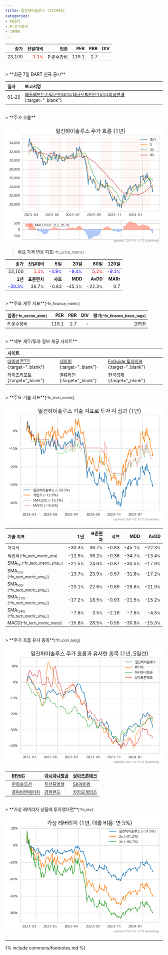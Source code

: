 ```yaml
---
title: 일진하이솔루스 (271940)
categories:
- KOSPI
- P:운수장비
- 고PER
---
```

| **종가** | **전일대비** | **업종** | **PER** | **PBR** | **DIV** |
| -------: | -----------: | -------: | ------: | ------: | ------: |
| 23,100 | <span style="color: red">1.1<small>%</small></span> | P:운수장비 | 119.1 | 2.7 | - |

<!-- more -->

<br>
> **최근 7일 DART 신규 공시**<a id="dart"></a>


| **일자** | **보고서명** |
| :--------- | :----------- |
| 01&#x2011;29 | [매출액또는손익구조30%(대규모법인은15%)이상변경](https://dart.fss.or.kr/dsaf001/main.do?rcpNo=20240129800595){:target="_blank"} |

<br>
> **주가 흐름**<a id="price"></a>

![271940](/stock/images/271940.png)

> **주요 가격 변동 지표**<small>[^fn_price_metric]</small>

| **종가** | **전일대비** | **5일** | **20일** | **60일** | **120일** |
| -------: | -----------: | ------: | -------: | -------: | --------: |
| 23,100 | <span style="color: red">1.1<small>%</small></span> | <span style="color: blue">-4.9<small>%</small></span> | <span style="color: blue">-9.4<small>%</small></span> | <span style="color: red">5.2<small>%</small></span> | <span style="color: blue">-9.1<small>%</small></span> |
| **1년** | **표준편차** | **샤프** | **MDD** | **AvDD** | **MARr** |
| <span style="color: blue">-30.3<small>%</small></span> | 36.7<small>%</small> | -0.83 | -45.1<small>%</small> | -22.3<small>%</small> | 0.7 |

<br>
> **주요 재무 지표**<small>[^fn_finance_metric]</small>

| **업종**<small>[^fn_sector_abbr]</small> | **PER** | **PBR** | **DIV** | **평가**<small>[^fn_finance_basic_tags]</small> |
| :--------------------------------------- | ------: | ------: | ------: | ----------------------------------------------: |
| P:운수장비 | 119.1 | 2.7 | - | 고PER |

<br>
> **세부 재무/투자 정보 제공 사이트**

| **사이트** |  |  |
| :----- | :--- | :--- |
| [네이버<small><sup>(모바일)</sup></small>](https://m.stock.naver.com/domestic/stock/271940/finance/summary){:target="_blank"} | [네이버](https://finance.naver.com/item/coinfo.naver?code=271940){:target="_blank"} | [FnGuide 투자지표](https://comp.fnguide.com/SVO2/ASP/SVD_Invest.asp?gicode=A271940&MenuYn=Y){:target="_blank"} |
| [와이즈리포트](https://comp.wisereport.co.kr/company/c1040001.aspx?cmp_cd=271940){:target="_blank"} | [밸류라인](https://www.valueline.co.kr/finance/summary/271940){:target="_blank"} | [한국경제](https://markets.hankyung.com/stock/271940/financial-summary){:target="_blank"} |

<br>
> **주요 기술 지표**<small>[^fn_tech_metric]</small>


![271940](/stock/images/271940_tech.png)

| **기술 지표** | **1년** | **표준편차** | **샤프** | **MDD** | **AvDD** |
| :------------ | ------: | -----------: | -------: | ------: | -------: |
| 거치식 | -30.3<small>%</small> | 36.7<small>%</small> | -0.83 | -45.1<small>%</small> | -22.3<small>%</small> |
| 적립식<small>[^fn_tech_metric_dca]</small> | -12.9<small>%</small> | 36.2<small>%</small> | -0.36 | -34.7<small>%</small> | -13.4<small>%</small> |
| SMA<small><sub>(5)</sub></small><small>[^fn_tech_metric_sma_i]</small> | -21.5<small>%</small> | 24.6<small>%</small> | -0.87 | -30.5<small>%</small> | -17.9<small>%</small> |
| SMA<small><sub>(20)</sub></small><small>[^fn_tech_metric_sma_i]</small> | -13.7<small>%</small> | 23.9<small>%</small> | -0.57 | -31.6<small>%</small> | -17.2<small>%</small> |
| SMA<small><sub>(60)</sub></small><small>[^fn_tech_metric_sma_i]</small> | -20.1<small>%</small> | 22.6<small>%</small> | -0.89 | -28.6<small>%</small> | -21.9<small>%</small> |
| SMA<small><sub>(120)</sub></small><small>[^fn_tech_metric_sma_i]</small> | -17.2<small>%</small> | 18.5<small>%</small> | -0.93 | -21.5<small>%</small> | -15.2<small>%</small> |
| SMA<small><sub>(240)</sub></small><small>[^fn_tech_metric_sma_i]</small> | -7.6<small>%</small> | 3.5<small>%</small> | -2.16 | -7.6<small>%</small> | -4.5<small>%</small> |
| MACD<small>[^fn_tech_metric_macd]</small> | -15.6<small>%</small> | 28.5<small>%</small> | -0.55 | -30.8<small>%</small> | -15.3<small>%</small> |

<br>
> **주가 흐름 유사 종목**<a id="corr"></a><small>[^fn_corr_long]</small>

![271940](/stock/images/271940_corr.png)

|    | [RFHIC](/218410/) | [아시아나항공](/020560/) | [상아프론테크](/089980/) |
| :- | :------------------------------------- | :------------------------------------- | :--------------------------------------|
|    | [한화솔루션](/009830/) | [두산퓨얼셀](/336260/) | [SK케미칼](/285130/) |
|    | [콜마비앤에이치](/200130/) | [강원랜드](/035250/) | [카카오게임즈](/293490/) |

<br>
> **가상 레버리지 상품에 투자했다면**<a id="2x"></a><small>[^fn_lev]</small>

![271940](/stock/images/271940_2x.png)

---
{% include commons/footnotes.md %}